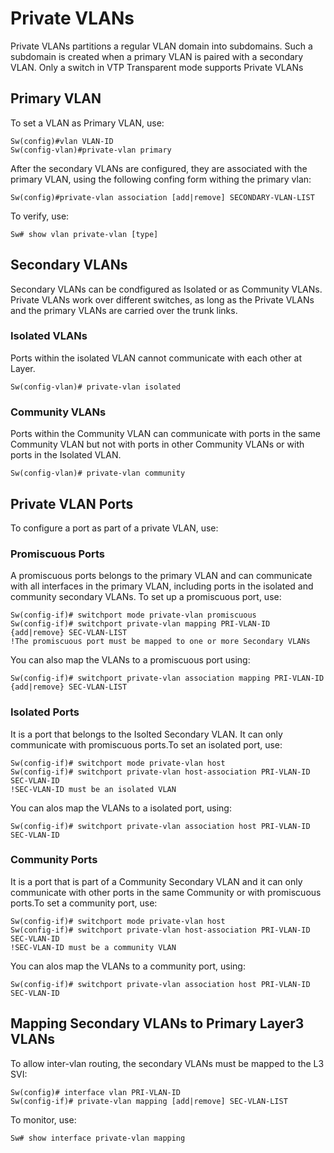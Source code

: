 # Private VLANs

Private VLANs partitions a regular VLAN domain into subdomains. Such a subdomain is created when a primary VLAN is paired with a secondary VLAN. Only a switch in VTP Transparent mode supports Private VLANs

## Primary VLAN

To set a VLAN as Primary VLAN, use:

```
Sw(config)#vlan VLAN-ID
Sw(config-vlan)#private-vlan primary
```

After the secondary VLANs are configured, they are associated with the primary VLAN, using the following confing form withing the primary vlan:

```
Sw(config)#private-vlan association [add|remove] SECONDARY-VLAN-LIST
```

To verify, use:

```
Sw# show vlan private-vlan [type]
```

## Secondary VLANs

Secondary VLANs can be condfigured as Isolated or as Community VLANs. Private VLANs work over different switches, as long as the Private VLANs and the primary VLANs are carried over the trunk links.

### Isolated VLANs

Ports within the isolated VLAN cannot communicate with each other at Layer.

```
Sw(config-vlan)# private-vlan isolated
```

### Community VLANs

Ports within the Community VLAN can communicate with ports in the same Community VLAN but not with ports in other Community VLANs or with ports in the Isolated VLAN.

```
Sw(config-vlan)# private-vlan community
```

## Private VLAN Ports

To configure a port as part of a private VLAN, use:

### Promiscuous Ports

A promiscuous ports belongs to the primary VLAN and can communicate with all interfaces in the primary VLAN, including ports in the isolated and community secondary VLANs. To set up a promiscuous port, use:

```
Sw(config-if)# switchport mode private-vlan promiscuous
Sw(config-if)# switchport private-vlan mapping PRI-VLAN-ID {add|remove} SEC-VLAN-LIST
!The promiscuous port must be mapped to one or more Secondary VLANs
```

You can also map the VLANs to a promiscuous port using:

```
Sw(config-if)# switchport private-vlan association mapping PRI-VLAN-ID {add|remove} SEC-VLAN-LIST
```

### Isolated Ports

It is a port that belongs to the Isolted Secondary VLAN. It can only communicate with promiscuous ports.To set an isolated port, use:

```
Sw(config-if)# switchport mode private-vlan host
Sw(config-if)# switchport private-vlan host-association PRI-VLAN-ID SEC-VLAN-ID
!SEC-VLAN-ID must be an isolated VLAN
```

You can alos map the VLANs to a isolated port, using:

```
Sw(config-if)# switchport private-vlan association host PRI-VLAN-ID SEC-VLAN-ID
```

### Community Ports

It is a port that is part of a Community Secondary VLAN and it can only communicate with other ports in the same Community or with promiscuous ports.To set a community port, use:

```
Sw(config-if)# switchport mode private-vlan host
Sw(config-if)# switchport private-vlan host-association PRI-VLAN-ID SEC-VLAN-ID
!SEC-VLAN-ID must be a community VLAN
```

You can alos map the VLANs to a community port, using:

```
Sw(config-if)# switchport private-vlan association host PRI-VLAN-ID SEC-VLAN-ID
```

## Mapping Secondary VLANs to Primary Layer3 VLANs

To allow inter-vlan routing, the secondary VLANs must be mapped to the L3 SVI:

```
Sw(config)# interface vlan PRI-VLAN-ID
Sw(config-if)# private-vlan mapping [add|remove] SEC-VLAN-LIST
```

To monitor, use:

```
Sw# show interface private-vlan mapping
```

